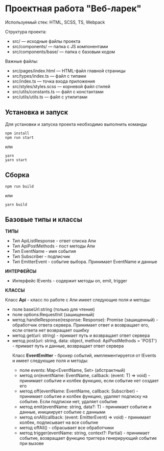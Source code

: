 # Проектная работа "Веб-ларек"

Используемый стек: HTML, SCSS, TS, Webpack

Структура проекта:
- src/ — исходные файлы проекта
- src/components/ — папка с JS компонентами
- src/components/base/ — папка с базовым кодом

Важные файлы:
- src/pages/index.html — HTML-файл главной страницы
- src/types/index.ts — файл с типами
- src/index.ts — точка входа приложения
- src/styles/styles.scss — корневой файл стилей
- src/utils/constants.ts — файл с константами
- src/utils/utils.ts — файл с утилитами

## Установка и запуск
Для установки и запуска проекта необходимо выполнить команды

```
npm install
npm run start
```

или

```
yarn
yarn start
```
## Сборка

```
npm run build
```

или

```
yarn build
```
## Базовые типы и классы

**ТИПЫ**

- Тип ApiListResponse<Type> - ответ списка Апи
- Тип ApiPostMethods - пост методы Апи
- Тип EventName - имя события
- Тип Subscriber - подписчик
- Тип EmitterEvent - событие выбора. Принимает EventName и данные 

**ИНТЕРФЕЙСЫ**

- Интерфейс IEvents - содержит методы on, emit, trigger

**КЛАССЫ**

Класс **Api** - класс по работе с Апи имеет следующие поля и методы:
- поле baseUrl:string (только для чтения)
- поле options:RequestInit (зашищенный) 
- метод handleResponse(response: Response): Promise<object> (зашищенный) - обработчик ответа сервера. Принимает ответ и возвращает его, если ответа нет возвращает ошибку
- метод get(uri: string) - примает путь и возвращает ответ сервера
- метод post(uri: string, data: object, method: ApiPostMethods = 'POST') - примает путь и данные, возвращает ответ сервера

Класс **EventEmitter** - брокер событий, имплементируется от IEvents и имеет следующие поля и методы:
- поле events: Map<EventName, Set<Subscriber>> (абстрактный)
- метод on<T extends object>(eventName: EventName, callback: (event: T) => void) - принимает событие и колбек функцию, если событие нет создает его
- метод off(eventName: EventName, callback: Subscriber) -  принимает событие и колбек функцию, удаляет подписку на событие. Если подписки нет, удаляет событие
- метод emit<T extends object>(eventName: string, data?: T) - принимает событие и данные, инициирует событие с данными
- метод onAll(callback: (event: EmitterEvent) => void) - принимает колбек, подписывает на все событие
- метод offAll() - сбрасывает все обработчики
- метод trigger<T extends object>(eventName: string, context?: Partial<T>) - принимает событие, возвращает функцию триггера генерирующий событие при вызове 

